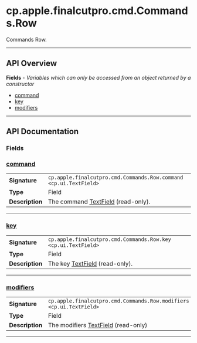 # cp.apple.finalcutpro.cmd.Commands.Row

Commands Row.

---

## API Overview
**Fields** - _Variables which can only be accessed from an object returned by a constructor_
 * [command](#command)
 * [key](#key)
 * [modifiers](#modifiers)


---

## API Documentation

### Fields


### [command](#command)

|                                             |                                                                                     |
| --------------------------------------------|-------------------------------------------------------------------------------------|
| **Signature**                               | `cp.apple.finalcutpro.cmd.Commands.Row.command <cp.ui.TextField>`                                                                    |
| **Type**                                    | Field                                                                     |
| **Description**                             | The command [TextField](cp.ui.TextField.md) (read-only).                                                                     |

---

### [key](#key)

|                                             |                                                                                     |
| --------------------------------------------|-------------------------------------------------------------------------------------|
| **Signature**                               | `cp.apple.finalcutpro.cmd.Commands.Row.key <cp.ui.TextField>`                                                                    |
| **Type**                                    | Field                                                                     |
| **Description**                             | The key [TextField](cp.ui.TextField.md) (read-only).                                                                     |

---

### [modifiers](#modifiers)

|                                             |                                                                                     |
| --------------------------------------------|-------------------------------------------------------------------------------------|
| **Signature**                               | `cp.apple.finalcutpro.cmd.Commands.Row.modifiers <cp.ui.TextField>`                                                                    |
| **Type**                                    | Field                                                                     |
| **Description**                             | The modifiers [TextField](cp.ui.TextField.md) (read-only)                                                                     |

---
